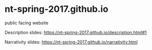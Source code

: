 # nt-spring-2017.github.io
public facing website

Description slides: https://nt-spring-2017.github.io/description.html#1

Narrativity slides: https://nt-spring-2017.github.io/narrativity.html

